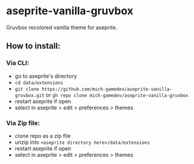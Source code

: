 # aseprite-vanilla-gruvbox
Gruvbox recolored vanilla theme for aseprite.


## How to install:
### Via CLI:
- go to aseprite's directory
- `cd data/extensions`
- `git clone https://github.com/mich-gamedev/aseprite-vanilla-gruvbox.git` or `gh repo clone mich-gamedev/aseprite-vanilla-gruvbox`
- restart aseprite if open
- select in aseprite > edit > preferences > themes
### Via Zip file:
- clone repo as a zip file
- unzip into `<aseprite directory here>/data/extensions`
- restart aseprite if open
- select in aseprite > edit > preferences > themes

